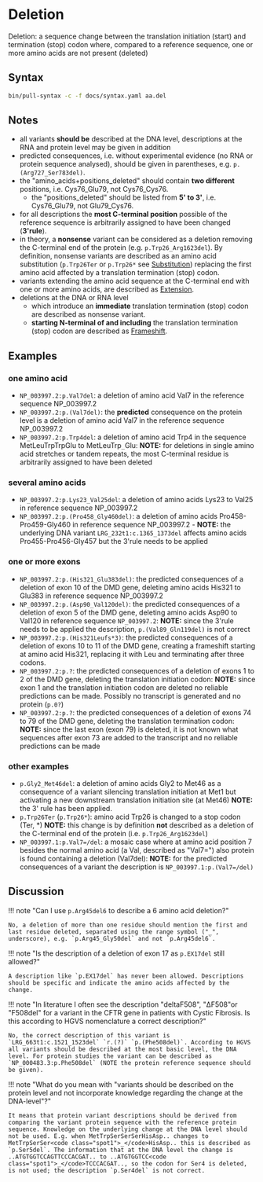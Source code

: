 # Deletion

<!-- ## Definition -->

Deletion: a sequence change between the translation initiation (start) and termination (stop) codon where, compared to a reference sequence, one or more amino acids are not present (deleted)

## Syntax

```sh exec="true"
bin/pull-syntax -c -f docs/syntax.yaml aa.del
```

## Notes

- all variants **should be** described at the DNA level, descriptions at the RNA and protein level may be given in addition
- predicted consequences, i.e. without experimental evidence (no RNA or protein sequence analysed), should be given in parentheses, e.g. `p.(Arg727_Ser783del)`.
- the "amino_acids+positions_deleted" should contain **two different** positions, i.e. Cys76_Glu79, not Cys76_Cys76.
    - the "positions_deleted" should be listed from **5' to 3'**, i.e. Cys76_Glu79, not Glu79_Cys76.
- for all descriptions the **most C-terminal position** possible of the reference sequence is arbitrarily assigned to have been changed (**3'rule**).
- in theory, a **nonsense** variant can be considered as a deletion removing the C-terminal end of the protein (e.g. `p.Trp26_Arg1623del`). By definition, nonsense variants are described as an amino acid substitution (`p.Trp26Ter` or `p.Trp26*` see [Substitution](substitution.md)) replacing the first amino acid affected by a translation termination (stop) codon.
- variants extending the amino acid sequence at the C-terminal end with one or more amino acids, are described as [Extension](extension.md).
- deletions at the DNA or RNA level
    - which introduce an **immediate** translation termination (stop) codon are described as nonsense variant.
    - **starting N-terminal of and including** the translation termination (stop) codon are described as [Frameshift](frameshift.md).

## Examples

### one amino acid

- `NP_003997.2:p.Val7del`: a deletion of amino acid Val7 in the reference sequence NP_003997.2
- `NP_003997.2:p.(Val7del)`: the **predicted** consequence on the protein level is a deletion of amino acid Val7 in the reference sequence NP_003997.2
- `NP_003997.2:p.Trp4del`: a deletion of amino acid Trp4 in the sequence MetLeuTrpTrpGlu to MetLeuTrp<code class="spot1">\_</code>Glu: **NOTE:** for deletions in single amino acid stretches or tandem repeats, the most C-terminal residue is arbitrarily assigned to have been deleted

### several amino acids

- `NP_003997.2:p.Lys23_Val25del`: a deletion of amino acids Lys23 to Val25 in reference sequence NP_003997.2
- `NP_003997.2:p.(Pro458_Gly460del)`: a deletion of amino acids Pro458-Pro459-Gly460 in reference sequence NP_003997.2
        - **NOTE:** the underlying DNA variant `LRG_232t1:c.1365_1373del` affects amino acids Pro455-Pro456-Gly457 but the 3'rule needs to be applied

### one or more exons

- `NP_003997.2:p.(His321_Glu383del)`: the predicted consequences of a deletion of exon 10 of the DMD gene, deleting amino acids His321 to Glu383 in reference sequence NP_003997.2
- `NP_003997.2:p.(Asp90_Val120del)`: the predicted consequences of a deletion of exon 5 of the DMD gene, deleting amino acids Asp90 to Val120 in reference sequence `NP_003997.2`: **NOTE:** since the 3'rule needs to be applied the description, <code class="invalid">p.(Val89_Gln119del)</code> is not correct
- `NP_003997.2:p.(His321Leufs*3)`: the predicted consequences of a deletion of exons 10 to 11 of the DMD gene, creating a frameshift starting at amino acid His321, replacing it with Leu and terminating after three codons.
- `NP_003997.2:p.?`: the predicted consequences of a deletion of exons 1 to 2 of the DMD gene, deleting the translation initiation codon: **NOTE:** since exon 1 and the translation initiation codon are deleted no reliable predictions can be made. Possibly no transcript is generated and no protein (`p.0?`)
- `NP_003997.2:p.?`: the predicted consequences of a deletion of exons 74 to 79 of the DMD gene, deleting the translation termination codon: **NOTE:** since the last exon (exon 79) is deleted, it is not known what sequences after exon 73 are added to the transcript and no reliable predictions can be made

### other examples

- `p.Gly2_Met46del`: a deletion of amino acids Gly2 to Met46 as a consequence of a variant silencing translation initiation at Met1 but activating a new downstream translation initiation site (at Met46) **NOTE:** the 3' rule has been applied.
- `p.Trp26Ter` (`p.Trp26*`): amino acid Trp26 is changed to a stop codon (Ter, \*) **NOTE:** this change is by definition **not** described as a deletion of the C-terminal end of the protein (i.e. `p.Trp26_Arg1623del`)
- `NP_003997.1:p.Val7=/del`: a mosaic case where at amino acid position 7 besides the normal amino acid (a Val, described as "Val7=") also protein is found containing a deletion (Val7del): **NOTE:** for the predicted consequences of a variant the description is `NP_003997.1:p.(Val7=/del)`

## Discussion

!!! note "Can I use `p.Arg45del6` to describe a 6 amino acid deletion?"

    No, a deletion of more than one residue should mention the first and last residue deleted, separated using the range symbol ("_", underscore), e.g. `p.Arg45_Gly50del` and not `p.Arg45del6`.

!!! note "Is the description of a deletion of exon 17 as `p.EX17del` still allowed?"

    A description like `p.EX17del` has never been allowed. Descriptions should be specific and indicate the amino acids affected by the change.

!!! note "In literature I often see the description "deltaF508", "ΔF508"or "F508del" for a variant in the CFTR gene in patients with Cystic Fibrosis. Is this according to HGVS nomenclature a correct description?"

    No, the correct description of this variant is `LRG_663t1:c.1521_1523del` `r.(?)` `p.(Phe508del)`. According to HGVS all variants should be described at the most basic level, the DNA level. For protein studies the variant can be described as `NP_000483.3:p.Phe508del` (NOTE the protein reference sequence should be given).

!!! note "What do you mean with "variants should be described on the protein level and not incorporate knowledge regarding the change at the DNA-level"?"

    It means that protein variant descriptions should be derived from comparing the variant protein sequence with the reference protein sequence. Knowledge on the underlying change at the DNA level should not be used. E.g. when MetTrpSerSerSerHisAsp.. changes to MetTrpSerSer<code class="spot1">_</code>HisAsp.. this is described as `p.Ser5del`. The information that at the DNA level the change is ..ATGTGGTCCAGTTCCCACGAT.. to ..ATGTGGTCC<code class="spot1">_</code>TCCCACGAT.., so the codon for Ser4 is deleted, is not used; the description `p.Ser4del` is not correct.
